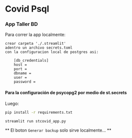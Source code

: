 # **Covid Psql**

### App Taller BD

Para correr la app localmente:

    crear carpeta './.streamlit'
    adentro un archivo secrets.toml
    con la configuracion local de postgres asi:

        [db_credentials]
        host = 
        port = 
        dbname =
        user = 
        password =


#### Para la configuración de psycopg2 por medio de st.secrets

Luego:

```bash
pip install -r requirements.txt

streamlit run stcovid_app.py
```

**  El boton ``Generar backup`` solo sirve localmente... **
